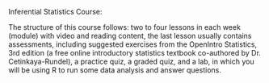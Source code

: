 Inferential Statistics Course:

The structure of this course follows: two to four lessons in each week (module) with video and reading content, the last lesson usually contains assessments, including suggested exercises from the OpenIntro Statistics, 3rd edition (a free online introductory statistics textbook co-authored by Dr. Cetinkaya-Rundel), a practice quiz, a graded quiz, and a lab, in which you will be using R to run some data analysis and answer questions.
